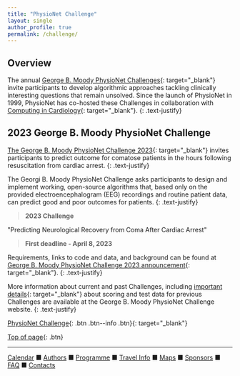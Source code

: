 ```yaml
---
title: "PhysioNet Challenge"
layout: single
author_profile: true
permalink: /challenge/
---
```

<a name="top"></a>

## Overview

The annual [George B. Moody PhysioNet Challenges](https://physionetchallenges.org/){: target="_blank"} invite participants to develop algorithmic approaches tackling clinically interesting questions that remain unsolved. Since the launch of PhysioNet in 1999, PhysioNet has co-hosted these Challenges in collaboration with [Computing in Cardiology](https://cinc.org/){: target="_blank"}.
{: .text-justify}

## 2023 George B. Moody PhysioNet Challenge

[The George B. Moody PhysioNet Challenge 2023](https://moody-challenge.physionet.org/2023/){: target="_blank"} invites participants to predict outcome for comatose patients in the hours following resuscitation from cardiac arrest. 
{: .text-justify}

The Georgi B. Moody PhysioNet Challenge asks participants to design and implement working, open-source algorithms that, based only on the provided electroencephalogram (EEG) recordings and routine patient data, can predict good and poor outcomes for patients.
{: .text-justify}

> **2023 Challenge**

"Predicting Neurological Recovery from Coma After Cardiac Arrest"

> **First deadline - April 8, 2023**

Requirements, links to code and data, and background can be found at [George B. Moody PhysioNet Challenge 2023 announcement](https://moody-challenge.physionet.org/2023/){: target="_blank"}.
{: .text-justify}

More information about current and past Challenges, including [important details](https://moody-challenge.physionet.org/faq/){: target="_blank"} about scoring and test data for previous Challenges are available at the George B. Moody PhysioNet Challenge website.
{: .text-justify}

[PhysioNet Challenge](https://physionetchallenges.org/){: .btn .btn--info .btn}{: target="_blank"}

[Top of page](#top){: .btn}

---

[Calendar](../dates/) &#9632; [Authors](../authors) &#9632; [Programme](../programme/) &#9632; [Travel Info](../travel/) &#9632; [Maps](../map) &#9632; [Sponsors](../sponsors/) &#9632; [FAQ](../faq/) &#9632; [Contacts](../contact/)